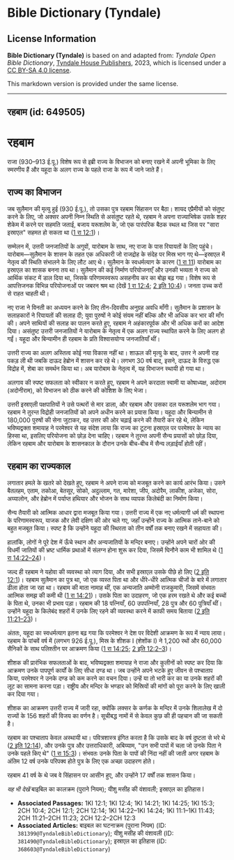 # Bible Dictionary (Tyndale)

## License Information

**Bible Dictionary (Tyndale)** is based on and adapted from: _Tyndale Open Bible Dictionary_, [Tyndale House Publishers](https://tyndaleopenresources.com/), 2023, which is licensed under a [CC BY-SA 4.0 license](https://creativecommons.org/licenses/by-sa/4.0/legalcode.en).

This markdown version is provided under the same license.



--------------------------------

## रहबाम (id: 649505)

रहबाम
=====

राजा (930–913 ई.पू.) विशेष रूप से इब्री राज्य के विभाजन को बनाए रखने में अपनी भूमिका के लिए स्मरणीय हैं और यहूदा के अलग राज्य के पहले राजा के रूप में जाने जाते हैं।

राज्य का विभाजन
---------------

जब सुलैमान की मृत्यु हुई (930 ई.पू.), तो उसका पुत्र रहबाम सिंहासन पर बैठा। शायद एप्रैमीयों को संतुष्ट करने के लिए, जो अक्सर अपनी निम्न स्थिति से असंतुष्ट रहते थे, रहबाम ने अपना राज्याभिषेक उसके शहर शेकेम में करने पर सहमति जताई, बजाय यरूशलेम के, जो एक पारंपरिक बैठक स्थल था जिस पर "सारा इस्राएल" सहमत हो सकता था ([1 रा 12:1](https://ref.ly/1Kgs12:1))।

सम्मेलन में, उत्तरी जनजातियों के अगुवों, यारोबाम के साथ, नए राजा के पास रियायतों के लिए पहुंचे। यारोबाम—सुलैमान के शासन के तहत एक अधिकारी जो राजद्रोह के संदेह पर मिस्र भाग गए थे—इस्राएल में नेतृत्व की स्थिति संभालने के लिए लौट आए थे। सुलैमान के स्वधर्मत्याग के कारण ([1 रा 11](https://ref.ly/1Kgs11:1-1Kgs11:43)) यारोबाम का इस्राएल का शासक बनना तय था। सुलैमान की कई निर्माण परियोजनाएँ और उनकी भव्यता ने राज्य को आर्थिक संकट में डाल दिया था, जिसके परिणामस्वरूप असहनीय कर का बोझ बढ़ गया। विशेष रूप से आपत्तिजनक विभिन्न परियोजनाओं पर जबरन श्रम था (देखें [1 रा 12:4](https://ref.ly/1Kgs12:4); [2 इति 10:4](https://ref.ly/2Chr10:4))। जनता उच्च करों से राहत चाहती थी।

नए राजा ने विनती का अध्ययन करने के लिए तीन\-दिवसीय अनुग्रह अवधि माँगी। सुलैमान के प्रशासन के सलाहकारों ने रियायतों की सलाह दी; युवा पुरुषों ने कोई संयम नहीं बल्कि और भी अधिक कर भार की माँग की। अपने साथियों की सलाह का पालन करते हुए, रहबाम ने अहंकारपूर्वक और भी अधिक करों का आदेश दिया। असंतुष्ट उत्तरी जनजातियों ने यारोबाम के नेतृत्व में एक अलग राज्य स्थापित करने के लिए अलग हो गईं। यहूदा और बिन्यामीन ही रहबाम के प्रति विश्वासयोग्य जनजातियाँ थीं।

उत्तरी राज्य का अलग अस्तित्व कोई नया विकास नहीं था। शाऊल की मृत्यु के बाद, उत्तर ने अपनी राह पकड़ ली थी जबकि दाऊद हेब्रोन में शासन कर रहे थे। लगभग 30 वर्ष बाद, इसने, दाऊद के विरुद्ध एक विद्रोह में, शेबा का समर्थन किया था। अब यारोबाम के नेतृत्व में, यह विभाजन स्थायी हो गया था।

अलगाव की स्पष्ट सफलता को स्वीकार न करते हुए, रहबाम ने अपने करदाता स्वामी या कोषाध्यक्ष, अदोराम (अदोनीराम), को विभाजन को ठीक करने की कोशिश के लिए भेजा। 

उत्तरी इस्राएली पक्षपातियों ने उसे पत्थरों से मार डाला, और रहबाम और उसका दल यरूशलेम भाग गया। रहबाम ने तुरन्त विद्रोही जनजातियों को अपने अधीन करने का प्रयास किया। यहूदा और बिन्यामीन से 180,000 पुरुषों की सेना जुटाकर, वह उत्तर की ओर चढ़ाई करने की तैयारी कर रहे थे, लेकिन भविष्यद्वक्ता शमायाह ने परमेश्वर से यह संदेश लाया कि राज्य का टूटना इस्राएल पर परमेश्वर के न्याय का हिस्सा था, इसलिए परियोजना को छोड़ देना चाहिए। रहबाम ने तुरन्त अपनी सैन्य प्रयासों को छोड़ दिया, लेकिन रहबाम और यारोबाम के शासनकाल के दौरान उनके बीच\-बीच में सैन्य लड़ाईयाँ होती रहीं।

रहबाम का राज्यकाल
-----------------

लगातार हमले के खतरे को देखते हुए, रहबाम ने अपने राज्य को मजबूत करने का कार्य आरंभ किया। उसने बैतलहम, एताम, तकोआ, बेतसूर, सोको, अदुल्लाम, गत, मारेशा, जीप, अदोरैम, लाकीश, अजेका, सोरा, अय्यालोन, और हेब्रोन में पर्याप्त हथियार और भोजन के साथ व्यापक किलेबंदी का निर्माण किया।

सैन्य तैयारी को आत्मिक आधार द्वारा मजबूत किया गया। उत्तरी राज्य में एक नए धर्मत्यागी धर्म की स्थापना के परिणामस्वरूप, याजक और लेवी दक्षिण की ओर चले गए, जहाँ उन्होंने राज्य के आत्मिक ताने\-बाने को बहुत मजबूत किया। स्पष्ट है कि उन्होंने यहूदा की स्थिरता को तीन वर्षों तक बनाए रखने में सहायता की।

हालांकि, लोगों ने पूरे देश में ऊँचे स्थान और अन्यजातियों के मन्दिर बनाए। उन्होंने अपने चारों ओर की विधर्मी जातियों की भ्रष्ट धार्मिक प्रथाओं में संलग्न होना शुरू कर दिया, जिसमें घिनौने काम भी शामिल थे ([1 रा 14:22–24](https://ref.ly/1Kgs14:22-1Kgs14:24))।

जल्द ही रहबाम ने यहोवा की व्यवस्था को त्याग दिया, और सभी इस्राएल उसके पीछे हो लिए ([2 इति 12:1](https://ref.ly/2Chr12:1))। रहबाम सुलैमान का पुत्र था, जो एक व्यस्त पिता था और धीरे\-धीरे आत्मिक चीजों के बारे में लगातार ढीला होता जा रहा था। रहबाम की माता नामाह थीं, एक अन्यजाति अम्मोनी राजकुमारी, जिसमें संभवतः आत्मिक समझ की कमी थी ([1 रा 14:21](https://ref.ly/1Kgs14:21))। उसके पिता का उदाहरण, जो एक हरम रखते थे और कई बच्चों के पिता थे, उनका भी प्रभाव पड़ा। रहबाम की 18 पत्नियाँ, 60 उपपत्नियाँ, 28 पुत्र और 60 पुत्रियाँ थीं। उन्होंने यहूदा के किलेबंद शहरों में उनके लिए रहने की व्यवस्था करने में काफी समय बिताया ([2 इति 11:21–23](https://ref.ly/2Chr11:21-2Chr11:23))।

अंततः, यहूदा का स्वधर्मत्याग इतना बढ़ गया कि परमेश्वर ने देश पर विदेशी आक्रमण के रूप में न्याय लाया। रहबाम के पांचवें वर्ष में (लगभग 926 ई.पू.), मिस्र के शीशक I (शेशोंक I) ने 1,200 रथों और 60,000 सैनिकों के साथ पलिश्तीन पर आक्रमण किया ([1 रा 14:25](https://ref.ly/1Kgs14:25); [2 इति 12:2–3](https://ref.ly/2Chr12:2-2Chr12:3))।

शीशक की प्रारंभिक सफलताओं के बाद, भविष्यद्वक्ता शमायाह ने राजा और कुलीनों को स्पष्ट कर दिया कि आक्रमण उनके पापपूर्ण कार्यों के लिए सीधा दण्ड था। जब उन्होंने अपने भटके हुए जीवन से पश्चाताप किया, परमेश्वर ने उनके दण्ड को कम करने का वचन दिया। उन्हें या तो भारी कर का या उनके शहरों की लूट का सामना करना पड़ा। राष्ट्रीय और मन्दिर के भण्डार को मिस्रियों की मांगों को पूरा करने के लिए खाली कर दिया गया।

शीशक का आक्रमण उत्तरी राज्य में जारी रहा, क्योंकि लक्सर के कर्णक के मन्दिर में उनके शिलालेख में दो राज्यों के 156 शहरों की विजय का वर्णन है। सूचीबद्ध नामों में से केवल कुछ की ही पहचान की जा सकती है।

रहबाम का पश्चाताप केवल अस्थायी था। पवित्रशास्त्र इंगित करता है कि उसके बाद के वर्ष दुष्टता से भरे थे ([2 इति 12:14](https://ref.ly/2Chr12:14)), और उनके पुत्र और उत्तराधिकारी, अबिय्याम, "उन सभी पापों में चला जो उनके पिता ने उनके पहले किए थे" ([1 रा 15:3](https://ref.ly/1Kgs15:3))। संभवतः उनके पिता के पापों की निंदा नहीं की जाती अगर रहबाम के अंतिम 12 वर्ष उनके परिपक्व होते पुत्र के लिए एक अच्छा उदाहरण होते।

रहबाम 41 वर्ष के थे जब वे सिंहासन पर आसीन हुए, और उन्होंने 17 वर्षों तक शासन किया।

*यह भी देखें* बाइबिल का कालक्रम (पुराने नियम); यीशु मसीह की वंशावली; इस्राएल का इतिहास I

* **Associated Passages:** 1KI 12:1; 1KI 12:4; 1KI 14:21; 1KI 14:25; 1KI 15:3; 2CH 10:4; 2CH 12:1; 2CH 12:14; 1KI 14:22–1KI 14:24; 1KI 11:1–1KI 11:43; 2CH 11:21–2CH 11:23; 2CH 12:2–2CH 12:3
* **Associated Articles:** बाइबल का घटनाक्रम (पुराना नियम) (ID: `381399@TyndaleBibleDictionary`); यीशु मसीह की वंशावली (ID: `381490@TyndaleBibleDictionary`); इस्राएल का इतिहास  (ID: `368603@TyndaleBibleDictionary`)

